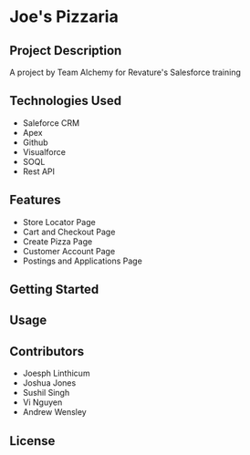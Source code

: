 # Joe's Pizzaria

## Project Description

A project by Team Alchemy for Revature's Salesforce training

## Technologies Used

* Saleforce CRM
* Apex
* Github
* Visualforce
* SOQL
* Rest API

## Features

* Store Locator Page
* Cart and Checkout Page
* Create Pizza Page
* Customer Account Page
* Postings and Applications Page

## Getting Started

## Usage

## Contributors

* Joesph Linthicum
* Joshua Jones
* Sushil Singh
* Vi Nguyen
* Andrew Wensley

## License
